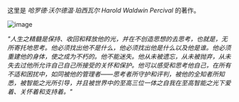 这里是 _哈罗德·沃尔德温·珀西瓦尔 Harold Waldwin Percival_ 的著作。

![image](https://github.com/Bluebear77/ni_ting_de_dao/assets/63800353/60948e25-6141-432b-bc94-4361f3e1e082)

_"人生之精髓是保持、收回和释放他的光，并在不创造思想的去思考，也就是，无所寄托地思考。他必须找出他不是什么，他必须找出他是什么以及他是谁。他必须重建他的身体，使之成为不朽的。他不能迷失。他从未被遗忘，从未被抛弃，从未失去过他所允许自己自己所接受的关怀和保护。他可以感受和思考他自己，在所有不适和困扰中，如同被他的管理者——思考者所守护和评判，被他的全知者所知悉，被智能之光所引导，并且被世界中的至高三位一体之自我在至高智能之光下爱着、关怀着和支持着。"_
